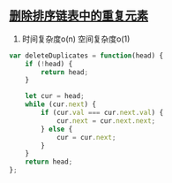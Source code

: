 ## [删除排序链表中的重复元素](https://leetcode-cn.com/problems/remove-duplicates-from-sorted-list/)

1. 时间复杂度o(n) 空间复杂度o(1)
```js
var deleteDuplicates = function(head) {
    if (!head) {
        return head;
    }

    let cur = head;
    while (cur.next) {
        if (cur.val === cur.next.val) {
            cur.next = cur.next.next;
        } else {
            cur = cur.next;
        }
    }
    return head;
};
```